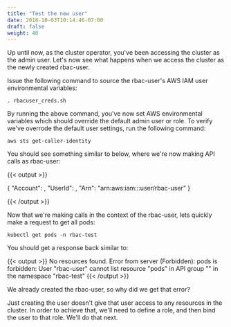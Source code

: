 ```yaml
---
title: "Test the new user"
date: 2018-10-03T10:14:46-07:00
draft: false
weight: 40
---
```


Up until now, as the cluster operator, you've been accessing the cluster as the admin user.  Let's now see what happens when we access the cluster as the newly created rbac-user.

Issue the following command to source the rbac-user's AWS IAM user environmental variables:

```
. rbacuser_creds.sh
```
By running the above command, you've now set AWS environmental variables which should override the default admin user or role.  To verify we've overrode the default user settings, run the following command:

```
aws sts get-caller-identity
```

You should see something similar to below, where we're now making API calls as rbac-user:

{{< output >}}

{
    "Account": <AWS Account ID>,
    "UserId": <AWS User ID>,
    "Arn": "arn:aws:iam::<AWS Account ID>:user/rbac-user"
}

{{< /output >}}

Now that we're making calls in the context of the rbac-user, lets quickly make a request to get all pods:

```
kubectl get pods -n rbac-test
```

You should get a response back similar to:

{{< output >}}
No resources found.  Error from server (Forbidden): pods is forbidden: User "rbac-user" cannot list resource "pods" in API group "" in the namespace "rbac-test"
{{< /output >}}

We already created the rbac-user, so why did we get that error?

Just creating the user doesn't give that user access to any resources in the cluster.  In order to achieve that, we'll need to define a role, and then bind the user to that role.  We'll do that next.
